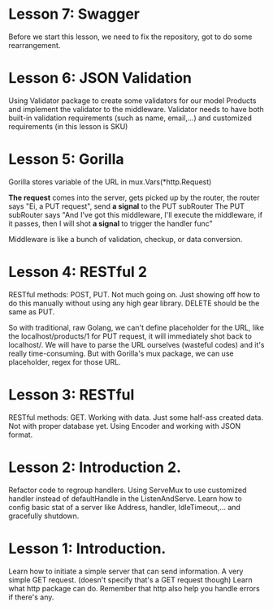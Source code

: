 # Lesson 7: Swagger

Before we start this lesson, we need to fix the repository, got to do some rearrangement.

# Lesson 6: JSON Validation

Using Validator package to create some validators for our model Products and implement the validator to the middleware.
Validator needs to have both built-in validation requirements (such as name, email,...) and customized requirements (in this lesson is SKU)

# Lesson 5: Gorilla

Gorilla stores variable of the URL in mux.Vars(*http.Request)

**The request** comes into the server, gets picked up by the router, the router says "Ei, a PUT request", send **a signal** to the PUT subRouter The PUT subRouter says "And I've got this middleware, I'll execute the middleware, if it passes, then I will shot **a signal** to trigger the handler func"

Middleware is like a bunch of validation, checkup, or data conversion.

# Lesson 4: RESTful 2

RESTful methods: POST, PUT.
Not much going on. Just showing off how to do this manually without using any high gear library. DELETE should be the same as PUT.

So with traditional, raw Golang, we can't define placeholder for the URL, like the localhost/products/1 for PUT request, it will immediately shot back to localhost/. We will have to parse the URL ourselves (wasteful codes) and it's really time-consuming. But with Gorilla's mux package, we can use placeholder, regex for those URL.

# Lesson 3: RESTful

RESTful methods: GET.
Working with data. Just some half-ass created data. Not with proper database yet.
Using Encoder and working with JSON format.

# Lesson 2: Introduction 2.

Refactor code to regroup handlers. Using ServeMux to use customized handler instead of defaultHandle in the ListenAndServe.
Learn how to config basic stat of a server like Address, handler, IdleTimeout,... and gracefully shutdown.

# Lesson 1: Introduction.

Learn how to initiate a simple server that can send information. 
A very simple GET request. (doesn't specify that's a GET request though)
Learn what http package can do.
Remember that http also help you handle errors if there's any.